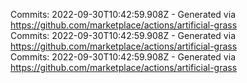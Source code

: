 Commits: 2022-09-30T10:42:59.908Z - Generated via https://github.com/marketplace/actions/artificial-grass
<br>
Commits: 2022-09-30T10:42:59.908Z - Generated via https://github.com/marketplace/actions/artificial-grass
<br>
Commits: 2022-09-30T10:42:59.908Z - Generated via https://github.com/marketplace/actions/artificial-grass
<br>
